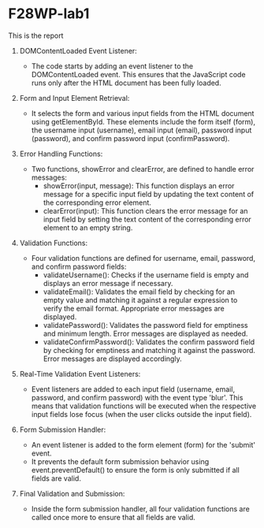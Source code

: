 # F28WP-lab1

This is the report
1. DOMContentLoaded Event Listener:
   - The code starts by adding an event listener to the DOMContentLoaded event. This ensures that the JavaScript code runs only after the HTML document has been fully loaded.

2. Form and Input Element Retrieval:
   - It selects the form and various input fields from the HTML document using getElementById. These elements include the form itself (form), the username input (username), email input (email), password input (password), and confirm password input (confirmPassword).

3. Error Handling Functions:
   - Two functions, showError and clearError, are defined to handle error messages:
     - showError(input, message): This function displays an error message for a specific input field by updating the text content of the corresponding error element.
     - clearError(input): This function clears the error message for an input field by setting the text content of the corresponding error element to an empty string.

4. Validation Functions:
   - Four validation functions are defined for username, email, password, and confirm password fields:
     - validateUsername(): Checks if the username field is empty and displays an error message if necessary.
     - validateEmail(): Validates the email field by checking for an empty value and matching it against a regular expression to verify the email format. Appropriate error messages are displayed.
     - validatePassword(): Validates the password field for emptiness and minimum length. Error messages are displayed as needed.
     - validateConfirmPassword(): Validates the confirm password field by checking for emptiness and matching it against the password. Error messages are displayed accordingly.

5. Real-Time Validation Event Listeners:
   - Event listeners are added to each input field (username, email, password, and confirm password) with the event type 'blur'. This means that validation functions will be executed when the respective input fields lose focus (when the user clicks outside the input field).

6. Form Submission Handler:
   - An event listener is added to the form element (form) for the 'submit' event.
   - It prevents the default form submission behavior using event.preventDefault() to ensure the form is only submitted if all fields are valid.

7. Final Validation and Submission:
   - Inside the form submission handler, all four validation functions are called once more to ensure that all fields are valid.
